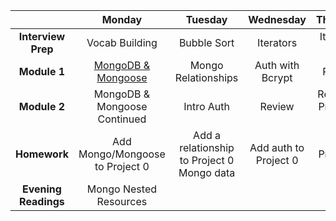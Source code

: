 |  | Monday | Tuesday | Wednesday | Thursday | Friday |
| :----------: | :----------: | :----------: | :----------: | :----------: | :----------: |
| **Interview Prep** | Vocab Building | Bubble Sort | Iterators | Iterators II | Review |
| **Module 1** | <a href="https://github.com/sf-wdi-19-20/modules/tree/master/w4_d1_1_intro_to_mongo" target="_blank">MongoDB & Mongoose</a> | Mongo Relationships | Auth with Bcrypt | Review | Review |
| **Module 2** | MongoDB & Mongoose Continued  | Intro Auth | Review | Review // Project 1 Intro | Project 1 |
| **Homework** | Add Mongo/Mongoose to Project 0 | Add a relationship to Project 0 Mongo data | Add auth to Project 0 | Make Project 1 plan | Project 1 |
| **Evening Readings** | Mongo Nested Resources |  |  |  |  |
